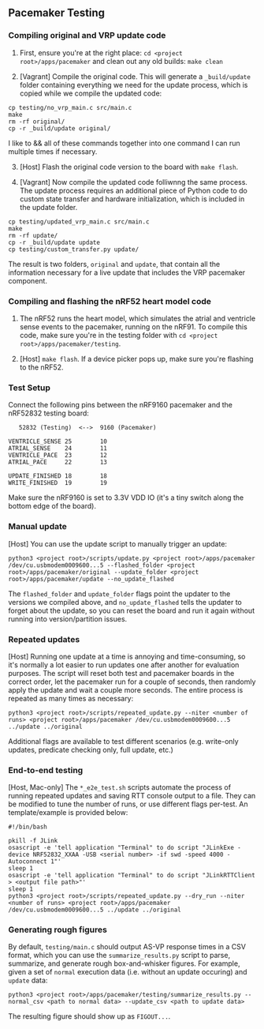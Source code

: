 ## Pacemaker Testing

### Compiling original and VRP update code

1. First, ensure you're at the right place: `cd <project root>/apps/pacemaker` and clean out any old builds: `make clean`

2. [Vagrant] Compile the original code. This will generate a `_build/update` folder containing everything we need for the update process, which is copied while we compile the updated code:

```
cp testing/no_vrp_main.c src/main.c
make
rm -rf original/
cp -r _build/update original/
```

I like to && all of these commands together into one command I can run multiple times if necessary.

3. [Host] Flash the original code version to the board with `make flash`.

3. [Vagrant] Now compile the updated code folliwnng the same process. The update process requires an additional piece of Python code to do custom state transfer and hardware initialization, which is included in the update folder.

```
cp testing/updated_vrp_main.c src/main.c
make
rm -rf update/
cp -r _build/update update
cp testing/custom_transfer.py update/
```

The result is two folders, `original` and `update`, that contain all the information necessary for a live update that includes the VRP pacemaker component.

### Compiling and flashing the nRF52 heart model code

1. The nRF52 runs the heart model, which simulates the atrial and ventricle sense events to the pacemaker, running on the nRF91. To compile this code, make sure you're in the testing folder with `cd <project root>/apps/pacemaker/testing`.

2. [Host] `make flash`. If a device picker pops up, make sure you're flashing to the nRF52.

### Test Setup

Connect the following pins between the nRF9160 pacemaker and the nRF52832 testing board:

```
   52832 (Testing)  <-->  9160 (Pacemaker)

VENTRICLE_SENSE 25        10             
ATRIAL_SENSE    24        11
VENTRICLE_PACE  23        12
ATRIAL_PACE     22        13

UPDATE_FINISHED 18        18
WRITE_FINISHED  19        19
```

Make sure the nRF9160 is set to 3.3V VDD IO (it's a tiny switch along the bottom edge of the board).

### Manual update

[Host] You can use the update script to manually trigger an update:

```
python3 <project root>/scripts/update.py <project root>/apps/pacemaker /dev/cu.usbmodem0009600...5 --flashed_folder <project root>/apps/pacemaker/original --update_folder <project root>/apps/pacemaker/update --no_update_flashed
```

The `flashed_folder` and `update_folder` flags point the updater to the versions we compiled above, and `no_update_flashed` tells the updater to forget about the update, so you can reset the board and run it again without running into version/partition issues.

### Repeated updates

[Host] Running one update at a time is annoying and time-consuming, so it's normally a lot easier to run updates one after another for evaluation purposes. The script will reset both test and pacemaker boards in the correct order, let the pacemaker run for a couple of seconds, then randomly apply the update and wait a couple more seconds. The entire process is repeated as many times as necessary:

```
python3 <project root>/scripts/repeated_update.py --niter <number of runs> <project root>/apps/pacemaker /dev/cu.usbmodem0009600...5 ../update ../original
```

Additional flags are available to test different scenarios (e.g. write-only updates, predicate checking only, full update, etc.)

### End-to-end testing

[Host, Mac-only] The `*_e2e_test.sh` scripts automate the process of running repeated updates and saving RTT console output to a file. They can be modified to tune the number of runs, or use different flags per-test. An template/example is provided below:

```
#!/bin/bash

pkill -f JLink
osascript -e 'tell application "Terminal" to do script "JLinkExe -device NRF52832_XXAA -USB <serial number> -if swd -speed 4000 -Autoconnect 1"'
sleep 1
osascript -e 'tell application "Terminal" to do script "JLinkRTTClient > <output file path>"'
sleep 1
python3 <project root>/scripts/repeated_update.py --dry_run --niter <number of runs> <project root>/apps/pacemaker /dev/cu.usbmodem0009600...5 ../update ../original
```

### Generating rough figures

By default, `testing/main.c` should output AS-VP response times in a CSV format, which you can use the `summarize_results.py` script to parse, summarize, and generate rough box-and-whisker figures. For example, given a set of `normal` execution data (i.e. without an update occuring) and `update` data:

```
python3 <project root>/apps/pacemaker/testing/summarize_results.py --normal_csv <path to normal data> --update_csv <path to update data>
```

The resulting figure should show up as `FIGOUT...`.
